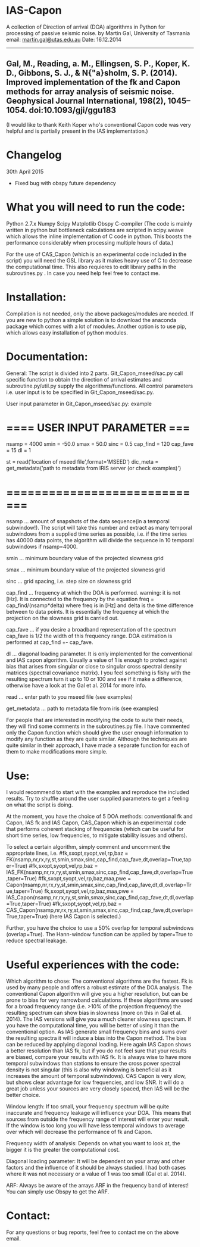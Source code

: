 IAS-Capon
=========

A collection of Direction of arrival (DOA) algorithms in Python for processing of passive seismic noise.
by Martin Gal, University of Tasmania
email: martin.gal@utas.edu.au
Date: 16.12.2014

----------------------------------------------------------------------------------------------------
Gal, M., Reading, a. M., Ellingsen, S. P., Koper, K. D., Gibbons, S. J., & N{"a}sholm, S. P. (2014). 
Improved implementation of the fk and Capon methods for array analysis of seismic noise. 
Geophysical Journal International, 198(2), 1045–1054. doi:10.1093/gji/ggu183
----------------------------------------------------------------------------------------------------

(I would like to thank Keith Koper who's conventional Capon code was very helpful and 
is partially present in the IAS implementation.)

Changelog
=========
30th April 2015
- Fixed bug with obspy future dependency

What you will need to run the code:
=========
Python 2.7.x
Numpy
Scipy
Matplotlib
Obspy
C-compiler 
(The code is mainly written in python but bottleneck calculations are scripted in 
scipy.weave which allows the inline implementation of C code in python. 
This boosts the performance considerably when processing multiple hours of data.)

For the use of CAS_Capon (which is an experimental code included in the script) you 
will need the GSL library as it makes heavy use of C to decrease the computational time.
This also requieres to edit library paths in the subroutines.py . In case you need help 
feel free to contact me.


Installation:
========
Compilation is not needed, only the above packages/modules are needed.
If you are new to python a simple solution is to download the anaconda package 
which comes with a lot of modules. Another option is to use pip, which allows 
easy installation of python modules.




Documentation:
========
General:
The script is divided into 2 parts. Git_Capon_mseed/sac.py call specific function 
to obtain the direction of arrival estimates and subroutine.py/util.py supply the 
algorithms/functions.
All control parameters i.e. user input is to be specified in Git_Capon_mseed/sac.py.

User input parameter in Git_Capon_mseed/sac.py:
example
# ==== USER INPUT PARAMETER ===
nsamp = 4000
smin = -50.0
smax = 50.0
sinc = 0.5
cap_find = 120
cap_fave = 15
dl = 1


st = read('location of mseed file',format='MSEED')
dic_meta = get_metadata('path to metadata from IRIS server (or check examples)')
# =============================


nsamp ... 	amount of snapshots of the data sequence(in a temporal subwindow!). 
			The script will take this number and extract as many temporal subwindows from a
			supplied time series as possible, i.e. if the time series has 40000 data points,
			the algorithm will divide the sequence in 10 temporal subwindows if nsamp=4000.

smin ... 	minimum boundary value of the projected slowness grid

smax ... 	minimum boundary value of the projected slowness grid

sinc ... 	grid spacing, i.e. step size on slowness grid

cap_find ... frequency at which the DOA is performed. warning: it is not [Hz]. 
			It is connected to the frequency by the equation freq = cap_find/(nsamp*delta) 
			where freq is in [Hz] and delta is the time difference between to data points.
			It is essentially the frequency at which the projection on the slowness grid is 
			carried out.

cap_fave ... if you desire a broadband representation of the spectrum cap_fave 
			is 1/2 the width of this frequency range. DOA estimation is performed at 
			cap_find +- cap_fave.

dl ... 		diagonal loading parameter. It is only implemented for the conventional 
			and IAS capon algorithm. Usually a value of 1 is enough to protect against bias 
			that arises from singular or close to singular cross spectral density matrices 
			(spectral covariance matrix). I you feel something is fishy with the resulting 
			spectrum turn it up to 10 or 100 and see if it make a difference, otherwise have 
			a look at the Gal et al. 2014 for more info.

read ... 	enter path to you mseed file (see examples)

get_metadata ... path to metadata file from iris (see examples)


For people that are interested in modifying the code to suite their needs, they will find 
some comments in the subroutines.py file. I have commented only the Capon function which 
should give the user enough information to modify any function as they are quite similar. 
Although the techniques are quite similar in their approach, I have made a separate function 
for each of them to make modifications more simple. 



Use:
=========
I would recommend to start with the examples and reproduce the included results. Try to
shuffle around the user supplied parameters to get a feeling on what the script is doing.

At the moment, you have the choice of 5 DOA methods:
conventional fk and Capon,
IAS fk and IAS Capon,
CAS_Capon which is an experimental code that performs coherent stacking of frequencies 
(which can be useful for short time series, low frequencies, to mitigate stability issues 
and others).

To select a certain algorithm, simply comment and uncomment the appropriate lines, i.e.
#fk,sxopt,syopt,vel,rp,baz = FK(nsamp,nr,rx,ry,st,smin,smax,sinc,cap_find,cap_fave,dt,overlap=True,taper=True)
#fk,sxopt,syopt,vel,rp,baz = IAS_FK(nsamp,nr,rx,ry,st,smin,smax,sinc,cap_find,cap_fave,dt,overlap=True,taper=True)
#fk,sxopt,syopt,vel,rp,baz,maa,pwe = Capon(nsamp,nr,rx,ry,st,smin,smax,sinc,cap_find,cap_fave,dt,dl,overlap=True,taper=True)
fk,sxopt,syopt,vel,rp,baz,maa,pwe = IAS_Capon(nsamp,nr,rx,ry,st,smin,smax,sinc,cap_find,cap_fave,dt,dl,overlap=True,taper=True)
#fk,sxopt,syopt,vel,rp,baz = CAS_Capon(nsamp,nr,rx,ry,st,smin,smax,sinc,cap_find,cap_fave,dt,overlap=True,taper=True)
(here IAS Capon is selected.)

Further, you have the choice to use a 50% overlap for temporal subwindows (overlap=True).
The Hann-window function can be applied by taper=True to reduce spectral leakage.





Useful experiences with the code:
=======
Which algorithm to chose:
The conventional algorithms are the fastest. Fk is used by many people and offers a robust
estimate of the DOA analysis. The conventional Capon algorithm will give you a higher 
resolution, but can be prone to bias for very narrowband calculations. If these algorithms 
are used for a broad frequency range (i.e. >10% of the projection frequency) the resulting 
spectrum can show bias in slowness (more on this in Gal et al. 2014).
The IAS versions will give you a much cleaner slowness spectrum. If you have the 
computational time, you will be better of using it than the conventional option. 
As IAS generate small frequency bins and sums over the resulting spectra it will induce a 
bias into the Capon method. The bias can be reduced by applying diagonal loading. Here again 
IAS Capon shows a better resolution than IAS fk, but if you do not feel sure that your 
results are biased, compare your results with IAS fk. It is always wise to have more temporal 
subwindows than stations to ensure the cross power spectral density is not singular 
(this is also why windowing is beneficial as it increases the amount of temporal subwindows).
CAS Capon is very slow, but shows clear advantage for low frequencies, and low SNR. 
It will do a great job unless your sources are very closely spaced, then IAS will be the better choice.

Window length:
If too small, your frequency spectrum will be quite inaccurate and frequency leakage will 
influence your DOA. This means that sources from outside the frequency range of interest 
will enter your result. If the window is too long you will have less temporal windows to 
average over which will decrease the performance of fk and Capon.

Frequency width of analysis:
Depends on what you want to look at, the bigger it is the greater the computational cost.

Diagonal loading parameter:
It will be dependent on your array and other factors and the influence of it should 
be always studied. I had both cases where it was not necessary or a value of 1 was too 
small (Gal et al. 2014).

ARF:
Always be aware of the arrays ARF in the frequency band of interest! You can simply use 
Obspy to get the ARF.



Contact:
==========
For any questions or bug reports, feel free to contact me on the above email.
